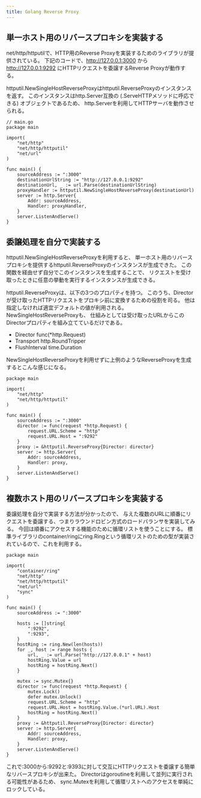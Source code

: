 ```yaml
---
title: Golang Reverse Proxy
---
```


## 単一ホスト用のリバースプロキシを実装する
net/http/httputilで、HTTP用のReverse Proxyを実装するためのライブラリが提供されている。
下記のコードで、http://127.0.0.1:3000 から http://127.0.0.1:9292 にHTTPリクエストを委譲するReverse Proxyが動作する。

httputil.NewSingleHostReverseProxyはhttputil.ReverseProxyのインスタンスを返す。
このインスタンスはhttp.Server互換の (.ServeHTTPメソッドに呼応できる) オブジェクトであるため、
http.Serverを利用してHTTPサーバを動作させられる。

```
// main.go
package main

import(
	"net/http"
	"net/http/httputil"
	"net/url"
)

func main() {
	sourceAddress := ":3000"
	destinationUrlString := "http://127.0.0.1:9292"
	destinationUrl, _ := url.Parse(destinationUrlString)
	proxyHandler := httputil.NewSingleHostReverseProxy(destinationUrl)
	server := http.Server{
		Addr: sourceAddress,
		Handler: proxyHandler,
	}
	server.ListenAndServe()
}
```

## 委譲処理を自分で実装する
httputil.NewSingleHostReverseProxyを利用すると、
単一ホスト用のリバースプロキシを提供するhttputil.ReverseProxyのインスタンスが生成できた。
この関数を経由せず自分でこのインスタンスを生成することで、
リクエストを受け取ったときに任意の挙動を実行するインスタンスが生成できる。

httputil.ReverseProxyは、以下の3つのプロパティを持つ。
このうち、Directorが受け取ったHTTPリクエストをプロキシ前に変換するための役割を司る。
他は指定しなければ適宜デフォルトの値が利用される。
NewSingleHostReverseProxyも、
仕組みとしては受け取ったURLからこのDirectorプロパティを組み立てているだけである。

* Director func(*http.Request)
* Transport http.RoundTripper
* FlushInterval time.Duration

NewSingleHostReverseProxyを利用せずに上例のようなReverseProxyを生成するとこんな感じになる。

```
package main

import(
	"net/http"
	"net/http/httputil"
)

func main() {
	sourceAddress := ":3000"
	director := func(request *http.Request) {
		request.URL.Scheme = "http"
		request.URL.Host = ":9292"
	}
	proxy := &httputil.ReverseProxy{Director: director}
	server := http.Server{
		Addr: sourceAddress,
		Handler: proxy,
	}
	server.ListenAndServe()
}
```

## 複数ホスト用のリバースプロキシを実装する
委譲処理を自分で実装する方法が分かったので、
与えた複数のURLに順番にリクエストを委譲する、つまりラウンドロビン方式のロードバランサを実装してみる。
今回は順番にアクセスする機能のために循環リストを使うことにする。
標準ライブラリのcontainer/ringにring.Ringという循環リストのための型が実装されているので、これを利用する。

```
package main

import(
	"container/ring"
	"net/http"
	"net/http/httputil"
	"net/url"
	"sync"
)

func main() {
	sourceAddress := ":3000"

	hosts := []string{
		":9292",
		":9293",
	}
	hostRing := ring.New(len(hosts))
	for _, host := range hosts {
		url, _ := url.Parse("http://127.0.0.1" + host)
		hostRing.Value = url
		hostRing = hostRing.Next()
	}

	mutex := sync.Mutex{}
	director := func(request *http.Request) {
		mutex.Lock()
		defer mutex.Unlock()
		request.URL.Scheme = "http"
		request.URL.Host = hostRing.Value.(*url.URL).Host
		hostRing = hostRing.Next()
	}
	proxy := &httputil.ReverseProxy{Director: director}
	server := http.Server{
		Addr: sourceAddress,
		Handler: proxy,
	}
	server.ListenAndServe()
}
```

これで:3000から:9292と:9393に対して交互にHTTPリクエストを委譲する簡単なリバースプロキシが出来た。
Directorはgoroutineを利用して並列に実行される可能性があるため、
sync.Mutexを利用して循環リストへのアクセスを単純にロックしている。

